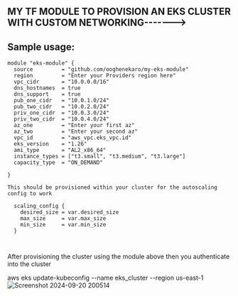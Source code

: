 ## MY TF MODULE TO PROVISION AN EKS CLUSTER WITH CUSTOM NETWORKING------->



## Sample usage:

~~~
module "eks-module" {
  source         = "github.com/ooghenekaro/my-eks-module"
  region         = "Enter your Providers region here"
  vpc_cidr       = "10.0.0.0/16"
  dns_hostnames  = true
  dns_support    = true
  pub_one_cidr   = "10.0.1.0/24"
  pub_two_cidr   = "10.0.2.0/24"
  priv_one_cidr  = "10.0.3.0/24"
  priv_two_cidr  = "10.0.4.0/24"
  az_one         = "Enter your first az"
  az_two         = "Enter your second az"
  vpc_id         = "aws_vpc.eks_vpc.id"
  eks_version    = "1.26"
  ami_type       = "AL2_x86_64"
  instance_types = ["t3.small", "t3.medium", "t3.large"]
  capacity_type  = "ON_DEMAND"

}

This should be provisioned within your cluster for the autoscaling config to work

  scaling_config {
    desired_size = var.desired_size
    max_size     = var.max_size
    min_size     = var.min_size
  }



~~~
After provisioning the cluster using the module above
then you authenticate into the cluster 

aws eks update-kubeconfig --name eks_cluster --region us-east-1
![Screenshot 2024-09-20 200514](https://github.com/user-attachments/assets/6f3d14c6-1bf6-431b-b198-c5fdbe8ae835)

